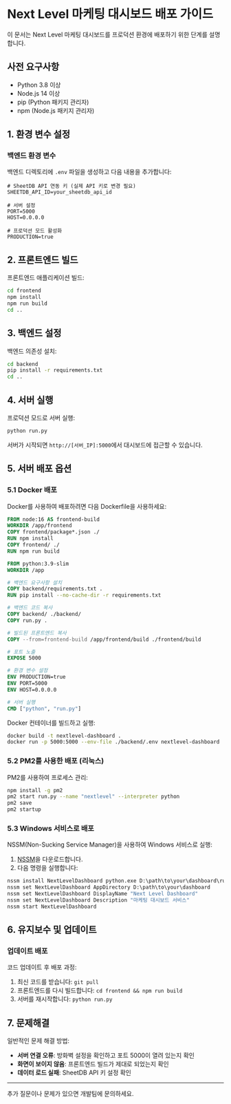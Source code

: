 # Next Level 마케팅 대시보드 배포 가이드

이 문서는 Next Level 마케팅 대시보드를 프로덕션 환경에 배포하기 위한 단계를 설명합니다.

## 사전 요구사항

- Python 3.8 이상
- Node.js 14 이상
- pip (Python 패키지 관리자)
- npm (Node.js 패키지 관리자)

## 1. 환경 변수 설정

### 백엔드 환경 변수

백엔드 디렉토리에 `.env` 파일을 생성하고 다음 내용을 추가합니다:

```
# SheetDB API 연동 키 (실제 API 키로 변경 필요)
SHEETDB_API_ID=your_sheetdb_api_id

# 서버 설정
PORT=5000
HOST=0.0.0.0

# 프로덕션 모드 활성화
PRODUCTION=true
```

## 2. 프론트엔드 빌드

프론트엔드 애플리케이션 빌드:

```bash
cd frontend
npm install
npm run build
cd ..
```

## 3. 백엔드 설정

백엔드 의존성 설치:

```bash
cd backend
pip install -r requirements.txt
cd ..
```

## 4. 서버 실행

프로덕션 모드로 서버 실행:

```bash
python run.py
```

서버가 시작되면 `http://[서버_IP]:5000`에서 대시보드에 접근할 수 있습니다.

## 5. 서버 배포 옵션

### 5.1 Docker 배포

Docker를 사용하여 배포하려면 다음 Dockerfile을 사용하세요:

```dockerfile
FROM node:16 AS frontend-build
WORKDIR /app/frontend
COPY frontend/package*.json ./
RUN npm install
COPY frontend/ ./
RUN npm run build

FROM python:3.9-slim
WORKDIR /app

# 백엔드 요구사항 설치
COPY backend/requirements.txt .
RUN pip install --no-cache-dir -r requirements.txt

# 백엔드 코드 복사
COPY backend/ ./backend/
COPY run.py .

# 빌드된 프론트엔드 복사
COPY --from=frontend-build /app/frontend/build ./frontend/build

# 포트 노출
EXPOSE 5000

# 환경 변수 설정
ENV PRODUCTION=true
ENV PORT=5000
ENV HOST=0.0.0.0

# 서버 실행
CMD ["python", "run.py"]
```

Docker 컨테이너를 빌드하고 실행:

```bash
docker build -t nextlevel-dashboard .
docker run -p 5000:5000 --env-file ./backend/.env nextlevel-dashboard
```

### 5.2 PM2를 사용한 배포 (리눅스)

PM2를 사용하여 프로세스 관리:

```bash
npm install -g pm2
pm2 start run.py --name "nextlevel" --interpreter python
pm2 save
pm2 startup
```

### 5.3 Windows 서비스로 배포

NSSM(Non-Sucking Service Manager)을 사용하여 Windows 서비스로 실행:

1. [NSSM](https://nssm.cc/download)을 다운로드합니다.
2. 다음 명령을 실행합니다:

```cmd
nssm install NextLevelDashboard python.exe D:\path\to\your\dashboard\run.py
nssm set NextLevelDashboard AppDirectory D:\path\to\your\dashboard
nssm set NextLevelDashboard DisplayName "Next Level Dashboard"
nssm set NextLevelDashboard Description "마케팅 대시보드 서비스"
nssm start NextLevelDashboard
```

## 6. 유지보수 및 업데이트

### 업데이트 배포

코드 업데이트 후 배포 과정:

1. 최신 코드를 받습니다: `git pull`
2. 프론트엔드를 다시 빌드합니다: `cd frontend && npm run build`
3. 서버를 재시작합니다: `python run.py`

## 7. 문제해결

일반적인 문제 해결 방법:

- **서버 연결 오류**: 방화벽 설정을 확인하고 포트 5000이 열려 있는지 확인
- **화면이 보이지 않음**: 프론트엔드 빌드가 제대로 되었는지 확인
- **데이터 로드 실패**: SheetDB API 키 설정 확인

---

추가 질문이나 문제가 있으면 개발팀에 문의하세요. 